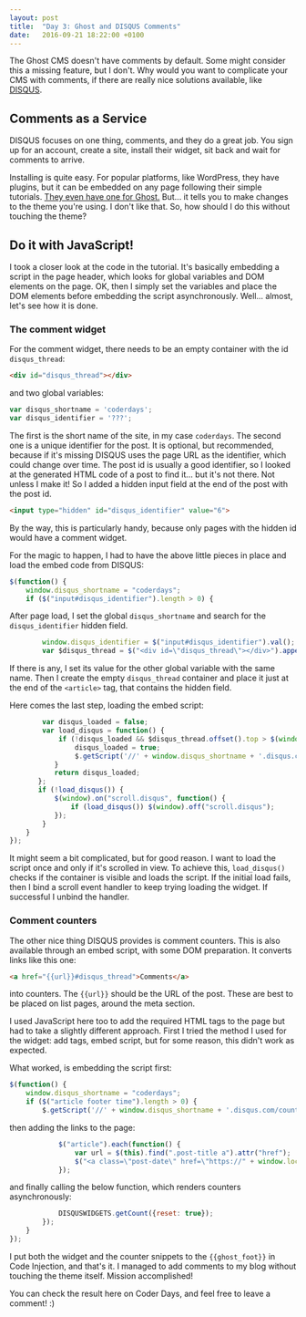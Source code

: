 ```yaml
---
layout: post
title:  "Day 3: Ghost and DISQUS Comments"
date:   2016-09-21 18:22:00 +0100
---
```

The Ghost CMS doesn't have comments by default. Some might consider this a missing feature, but I don't. Why would you want to complicate your CMS with comments, if there are really nice solutions available, like [DISQUS](https://disqus.com/).
<!--more-->
## Comments as a Service
DISQUS focuses on one thing, comments, and they do a great job. You sign up for an account, create a site, install their widget, sit back and wait for comments to arrive.

Installing is quite easy. For popular platforms, like WordPress, they have plugins, but it can be embedded on any page following their simple tutorials. [They even have one for Ghost.](https://help.disqus.com/customer/portal/articles/1454924-ghost-installation-instructions) But... it tells you to make changes to the theme you're using. I don't like that. So, how should I do this without touching the theme?

## Do it with JavaScript!
I took a closer look at the code in the tutorial. It's basically embedding a script in the page header, which looks for global variables and DOM elements on the page. OK, then I simply set the variables and place the DOM elements before embedding the script asynchronously. Well... almost, let's see how it is done.

### The comment widget
For the comment widget, there needs to be an empty container with the id `disqus_thread`:

```html
<div id="disqus_thread"></div>
```

and two global variables:

```javascript
var disqus_shortname = 'coderdays';
var disqus_identifier = '???';
```

The first is the short name of the site, in my case `coderdays`. The second one is a unique identifier for the post. It is optional, but recommended, because if it's missing DISQUS uses the page URL as the identifier, which could change over time. The post id is usually a good identifier, so I looked at the generated HTML code of a post to find it... but it's not there. Not unless I make it! So I added a hidden input field at the end of the post with the post id.

```html
<input type="hidden" id="disqus_identifier" value="6">
```

By the way, this is particularly handy, because only pages with the hidden id would have a comment widget.

For the magic to happen, I had to have the above little pieces in place and load the embed code from DISQUS:

```javascript
$(function() {
    window.disqus_shortname = "coderdays";
    if ($("input#disqus_identifier").length > 0) {
```

After page load, I set the global `disqus_shortname` and search for the `disqus_identifier` hidden field.

```javascript
        window.disqus_identifier = $("input#disqus_identifier").val();
        var $disqus_thread = $("<div id=\"disqus_thread\"></div>").appendTo($("#disqus_identifier").closest("article"));
```

If there is any, I set its value for the other global variable with the same name. Then I create the empty `disqus_thread` container and place it just at the end of the `<article>` tag, that contains the hidden field.

Here comes the last step, loading the embed script:

```javascript
        var disqus_loaded = false;
        var load_disqus = function() {
            if (!disqus_loaded && $disqus_thread.offset().top > $(window).scrollTop() + $(window).height()) {
                disqus_loaded = true;
                $.getScript('//' + window.disqus_shortname + '.disqus.com/embed.js');
           }
           return disqus_loaded;
       };
       if (!load_disqus()) {
           $(window).on("scroll.disqus", function() {
               if (load_disqus()) $(window).off("scroll.disqus");
           });
        }
    }
});
```

It might seem a bit complicated, but for good reason. I want to load the script once and only if it's scrolled in view. To achieve this, `load_disqus()` checks if the container is visible and loads the script. If the initial load fails, then I bind a scroll event handler to keep trying loading the widget. If successful I unbind the handler.

### Comment counters

The other nice thing DISQUS provides is comment counters. This is also available through an embed script, with some DOM preparation. It converts links like this one:

```html
<a href="{{url}}#disqus_thread">Comments</a>
```

into counters. The `{{url}}` should be the URL of the post. These are best to be placed on list pages, around the meta section.

I used JavaScript here too to add the required HTML tags to the page but had to take a slightly different approach. First I tried the method I used for the widget: add tags, embed script, but for some reason, this didn't work as expected.

What worked, is embedding the script first:

```javascript
$(function() {
    window.disqus_shortname = "coderdays";
    if ($("article footer time").length > 0) {
        $.getScript('//' + window.disqus_shortname + '.disqus.com/count.js').done(function() {
```

then adding the links to the page:

```javascript
            $("article").each(function() {
                var url = $(this).find(".post-title a").attr("href");
                $("<a class=\"post-date\" href=\"https://" + window.location.hostname + url + "#disqus_thread\">Comments</a>").insertAfter($(this).find("footer time"));
            });
```

and finally calling the below function, which renders counters asynchronously:

```javascript
            DISQUSWIDGETS.getCount({reset: true});
        });
    }
});
```

I put both the widget and the counter snippets to the `{{ghost_foot}}` in Code Injection, and that's it. I managed to add comments to my blog without touching the theme itself. Mission accomplished!

You can check the result here on Coder Days, and feel free to leave a comment! :)

